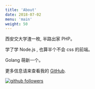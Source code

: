```yaml
---
title: 'About'
date: 2018-07-02
menu: 'main'
weight: 50
---
```


西安交大学渣一枚, 半路出家 PHP。

学了学 Node.js , 也算半个不会 css 的前端。

Golang 萌新一个。

更多信息请来查看我的 [GitHub](https://github.com/zcong1993).

[![github followers](https://img.shields.io/badge/dynamic/json?label=GitHub%20Followers&query=%24.data.totalSubs&url=https%3a%2f%2fapi.spencerwoo.com%2fsubstats%2f%3fsource%3dgithub%26queryKey%3dzcong1993&labelColor=282c34&color=181717&logo=github&longCache=true)](https://github.com/zcong1993)
